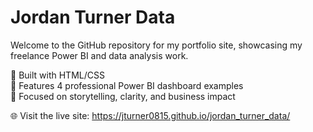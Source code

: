 # Jordan Turner Data

Welcome to the GitHub repository for my portfolio site, showcasing my freelance Power BI and data analysis work.

🔹 Built with HTML/CSS  
🔹 Features 4 professional Power BI dashboard examples  
🔹 Focused on storytelling, clarity, and business impact

🌐 Visit the live site: https://jturner0815.github.io/jordan_turner_data/
